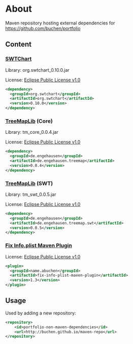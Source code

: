 # About

Maven repository hosting external dependencies for https://github.com/buchen/portfolio

## Content

### [SWTChart](http://www.swtchart.org/)

Library: org.swtchart_0.10.0.jar

License: [Eclipse Public License v1.0](http://www.eclipse.org/legal/epl-v10.html)

```xml
<dependency>
  <groupId>org.swtchart</groupId>
  <artifactId>org.swtchart</artifactId>
  <version>0.10.0</version>
</dependency>
```

### [TreeMapLib](http://code.google.com/p/treemaplib/) (Core)

Library: tm_core_0.0.4.jar

License: [Eclipse Public License v1.0](http://www.eclipse.org/legal/epl-v10.html)

```xml
<dependency>
  <groupId>de.engehausen</groupId>
  <artifactId>de.engehausen.treemap</artifactId>
  <version>0.0.4</version>
</dependency>
```

### [TreeMapLib](http://code.google.com/p/treemaplib/) (SWT)

Library: tm_swt_0.0.5.jar

License: [Eclipse Public License v1.0](http://www.eclipse.org/legal/epl-v10.html)

```xml
<dependency>
  <groupId>de.engehausen</groupId>
  <artifactId>de.engehausen.treemap.swt</artifactId>
  <version>0.0.5</version>
</dependency>
```

### [Fix Info.plist Maven Plugin](https://github.com/buchen/fix-info-plist-maven-plugin)
License: [Eclipse Public License v1.0](http://www.eclipse.org/legal/epl-v10.html)

```xml
<plugin>
  <groupId>name.abuchen</groupId>
  <artifactId>fix-info-plist-maven-plugin</artifactId>
  <version>1.3</version>
</plugin>
```

## Usage

Used by adding a new repository:

```xml
<repository>
	<id>portfolio-non-maven-dependencies</id>
	<url>http://buchen.github.io/maven-repo</url>
</repository>
```
